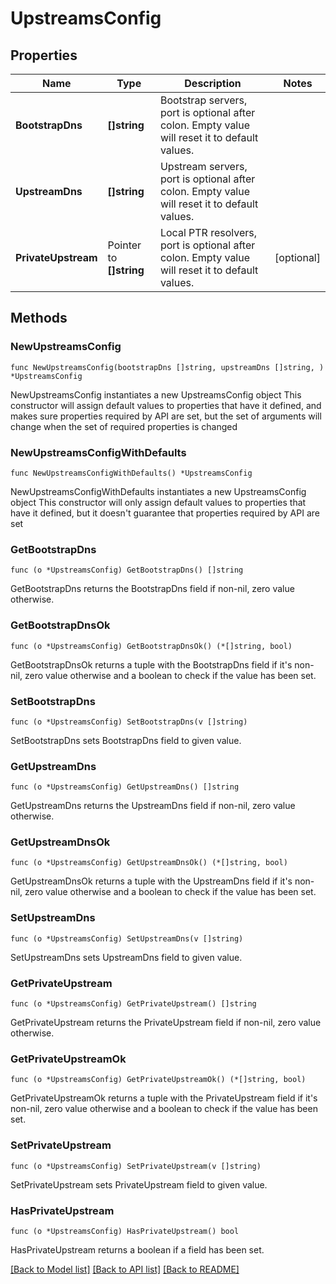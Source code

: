 # UpstreamsConfig

## Properties

Name | Type | Description | Notes
------------ | ------------- | ------------- | -------------
**BootstrapDns** | **[]string** | Bootstrap servers, port is optional after colon.  Empty value will reset it to default values.  | 
**UpstreamDns** | **[]string** | Upstream servers, port is optional after colon.  Empty value will reset it to default values.  | 
**PrivateUpstream** | Pointer to **[]string** | Local PTR resolvers, port is optional after colon.  Empty value will reset it to default values.  | [optional] 

## Methods

### NewUpstreamsConfig

`func NewUpstreamsConfig(bootstrapDns []string, upstreamDns []string, ) *UpstreamsConfig`

NewUpstreamsConfig instantiates a new UpstreamsConfig object
This constructor will assign default values to properties that have it defined,
and makes sure properties required by API are set, but the set of arguments
will change when the set of required properties is changed

### NewUpstreamsConfigWithDefaults

`func NewUpstreamsConfigWithDefaults() *UpstreamsConfig`

NewUpstreamsConfigWithDefaults instantiates a new UpstreamsConfig object
This constructor will only assign default values to properties that have it defined,
but it doesn't guarantee that properties required by API are set

### GetBootstrapDns

`func (o *UpstreamsConfig) GetBootstrapDns() []string`

GetBootstrapDns returns the BootstrapDns field if non-nil, zero value otherwise.

### GetBootstrapDnsOk

`func (o *UpstreamsConfig) GetBootstrapDnsOk() (*[]string, bool)`

GetBootstrapDnsOk returns a tuple with the BootstrapDns field if it's non-nil, zero value otherwise
and a boolean to check if the value has been set.

### SetBootstrapDns

`func (o *UpstreamsConfig) SetBootstrapDns(v []string)`

SetBootstrapDns sets BootstrapDns field to given value.


### GetUpstreamDns

`func (o *UpstreamsConfig) GetUpstreamDns() []string`

GetUpstreamDns returns the UpstreamDns field if non-nil, zero value otherwise.

### GetUpstreamDnsOk

`func (o *UpstreamsConfig) GetUpstreamDnsOk() (*[]string, bool)`

GetUpstreamDnsOk returns a tuple with the UpstreamDns field if it's non-nil, zero value otherwise
and a boolean to check if the value has been set.

### SetUpstreamDns

`func (o *UpstreamsConfig) SetUpstreamDns(v []string)`

SetUpstreamDns sets UpstreamDns field to given value.


### GetPrivateUpstream

`func (o *UpstreamsConfig) GetPrivateUpstream() []string`

GetPrivateUpstream returns the PrivateUpstream field if non-nil, zero value otherwise.

### GetPrivateUpstreamOk

`func (o *UpstreamsConfig) GetPrivateUpstreamOk() (*[]string, bool)`

GetPrivateUpstreamOk returns a tuple with the PrivateUpstream field if it's non-nil, zero value otherwise
and a boolean to check if the value has been set.

### SetPrivateUpstream

`func (o *UpstreamsConfig) SetPrivateUpstream(v []string)`

SetPrivateUpstream sets PrivateUpstream field to given value.

### HasPrivateUpstream

`func (o *UpstreamsConfig) HasPrivateUpstream() bool`

HasPrivateUpstream returns a boolean if a field has been set.


[[Back to Model list]](../README.md#documentation-for-models) [[Back to API list]](../README.md#documentation-for-api-endpoints) [[Back to README]](../README.md)


